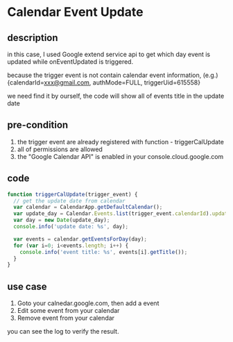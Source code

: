 # Calendar Event Update
## description
in this case, I used Google extend service api to get which day event is updated
while onEventUpdated is triggered.

because the trigger event is not contain calendar event information, (e.g.)
{calendarId=xxx@gmail.com, authMode=FULL, triggerUid=615558}

we need find it by ourself, the code will show all of events title in the update date

## pre-condition
1. the trigger event are already registered with function - triggerCalUpdate
2. all of permissions are allowed
3. the "Google Calendar API" is enabled in your console.cloud.google.com

## code
```javascript
function triggerCalUpdate(trigger_event) {
  // get the update date from calendar
  var calendar = CalendarApp.getDefaultCalendar();
  var update_day = Calendar.Events.list(trigger_event.calendarId).updated;
  var day = new Date(update_day);
  console.info('update date: %s', day);

  var events = calendar.getEventsForDay(day);
  for (var i=0; i<events.length; i++) {
    console.info('event title: %s', events[i].getTitle());
  }
}
```

## use case
1. Goto your calnedar.google.com, then add a event
2. Edit some event from your calendar
3. Remove event from your calendar

you can see the log to verify the result.
